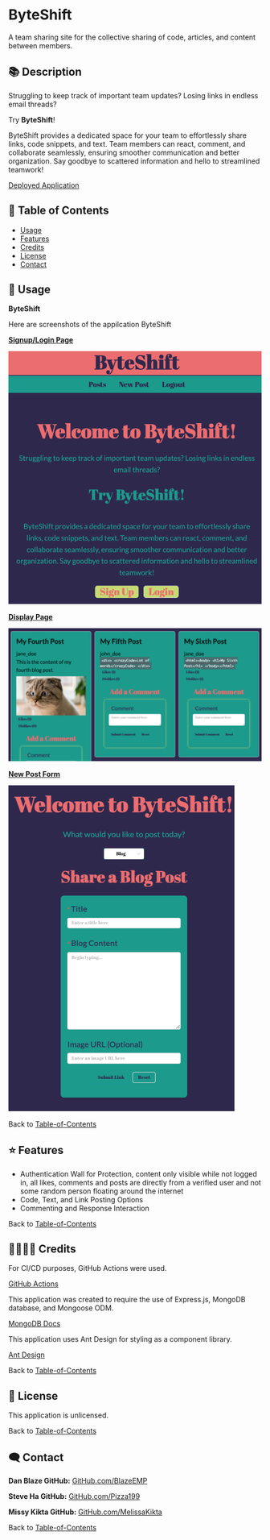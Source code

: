 # ByteShift
A team sharing site for the collective sharing of code, articles, and content between members.

## 📚 Description
Struggling to keep track of important team updates? Losing links in endless email threads?

Try <strong>ByteShift</strong>!

ByteShift provides a dedicated space for your team to effortlessly share links, code snippets, and text. Team members can react, comment, and collaborate seamlessly, ensuring smoother communication and better organization. Say goodbye to scattered information and hello to streamlined teamwork!

[Deployed Application](https://byteshift-1.onrender.com) 

## 🚀 Table of Contents
  * [Usage](#📝-Usage)
  * [Features](#⭐-features)
  * [Credits](#🫱🏽‍🫲🏾-credits)
  * [License](#📃-license)
  * [Contact](#🗨️-contact)

## 📝 Usage
<strong>ByteShift </strong>

Here are screenshots of the appilcation ByteShift 

<u><strong>Signup/Login Page</strong></u>

![Navigation](./assets/images/signup.png)


<u><strong>Display Page</strong></u>

![Navigation](./assets/images/display.png)


<u><strong>New Post Form</strong></u>

![Navigation](./assets/images/form.png)


Back to [Table-of-Contents](#🚀-table-of-contents)


## ⭐ Features

  * Authentication Wall for Protection, content only visible while not logged in, all likes, comments and posts are directly from a verified user and not some random person floating around the internet
  * Code, Text, and Link Posting Options
  * Commenting and Response Interaction


Back to [Table-of-Contents](#🚀-table-of-contents)


## 🫱🏽‍🫲🏾 Credits

For CI/CD purposes, GitHub Actions were used.

[GitHub Actions](https://github.com/features/actions)


This application was created to require the use of Express.js, MongoDB database, and Mongoose ODM. 

[MongoDB Docs](https://www.mongodb.com/docs/)


This application uses Ant Design for styling as a component library. 

[Ant Design](https://ant.design/)


Back to [Table-of-Contents](#🚀-table-of-contents)


## 📃 License
This application is unlicensed. 

Back to [Table-of-Contents](#🚀-table-of-contents)


## 🗨️ Contact
  
  <strong>Dan Blaze GitHub:</strong> [GitHub.com/BlazeEMP](https://github.com/BlazeEMP)

  <strong>Steve Ha GitHub:</strong> [GitHub.com/Pizza199](https://github.com/Pizza199)
  
  <strong>Missy Kikta GitHub:</strong> [GitHub.com/MelissaKikta](https://github.com/melissakikta)

Back to [Table-of-Contents](#🚀-table-of-contents)
